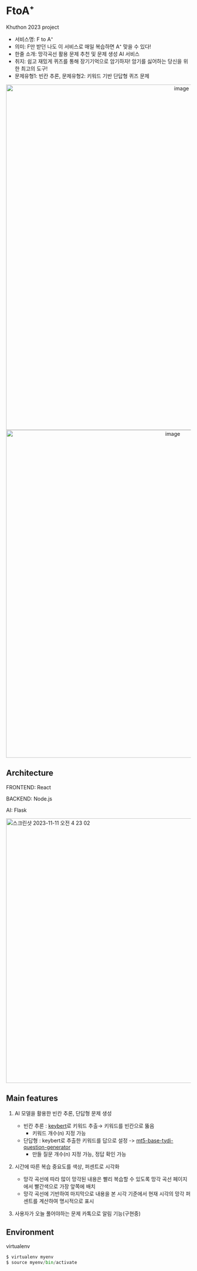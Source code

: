 # FtoA⁺ 
Khuthon 2023 project
+ 서비스명: F to A⁺
+ 의미: F만 받던 나도 이 서비스로 매일 복습하면 A⁺ 맞을 수 있다!
+ 한줄 소개: 망각곡선 활용 문제 추천 및 문제 생성 AI 서비스
+ 취지: 쉽고 재밌게 퀴즈를 통해 장기기억으로 암기하자! 암기를 싫어하는 당신을 위한 최고의 도구!
+ 문제유형1: 빈칸 추론, 문제유형2: 키워드 기반 단답형 퀴즈 문제

<p align="center">
<img width="941" alt="image" src="https://github.com/gitwub5/FtoA/assets/132264450/7be810ce-8ec5-4009-8e90-590d01d2ea59">

<img width="893" alt="image" src="https://github.com/gitwub5/FtoA/assets/132264450/8e12d05b-1c3f-4192-b994-88e00897bf80">
</p>

## Architecture
FRONTEND: React

BACKEND: Node.js 

AI: Flask

<img width="721" alt="스크린샷 2023-11-11 오전 4 23 02" src="https://github.com/gitwub5/FtoA/assets/132264450/697e60ce-738a-48f8-8f9d-63ba4d539399">

## Main features
1. AI 모델을 활용한 빈칸 추론, 단답형 문제 생성

   * 빈칸 추론 : [keybert](https://github.com/MaartenGr/KeyBERT)로 키워드 추출→ 키워드를 빈칸으로 뚫음 
        * 키워드 개수(n) 지정 가능 
   * 단답형 : keybert로 추출한 키워드를 답으로 설정 -> [mt5-base-tydi-question-generator](https://huggingface.co/PrimeQA/mt5-base-tydi-question-generator )
        * 만들 질문 개수(n) 지정 가능, 정답 확인 가능 

2. 시간에 따른 복습 중요도를 색상, 퍼센트로 시각화
   
   * 망각 곡선에 따라 많이 망각된 내용은 빨리 복습할 수 있도록 망각 곡선 페이지에서 빨간색으로 가장 앞쪽에 배치
   * 망각 곡선에 기반하여 마지막으로 내용을 본 시각 기준에서 현재 시각의  망각 퍼센트를 계산하여 명시적으로 표시

  3. 사용자가 오늘 풀어야하는 문제 카톡으로 알림 기능(구현중) 


  
## Environment
virtualenv
```python
$ virtualenv myenv
$ source myenv/bin/activate
```
